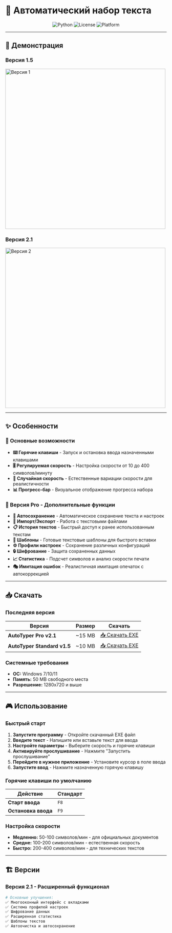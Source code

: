 # 🚀 Автоматический набор текста

<div align="center">

![Python](https://img.shields.io/badge/Python-3.8+-blue.svg)
![License](https://img.shields.io/badge/License-MIT-green.svg)
![Platform](https://img.shields.io/badge/Platform-Windows-lightgrey.svg)

</div>

---

## 📸 Демонстрация

### Версия 1.5
<img src="https://i.postimg.cc/8538YFgK/Snimok-ekrana-2025-10-22-213420.png" width="500" alt="Версия 1">

### Версия 2.1
<img src="https://i.postimg.cc/rFwn4y6V/Snimok-ekrana-2025-10-22-213926.png" width="500" alt="Версия 2">

---

## ✨ Особенности

### 🎯 Основные возможности
- **⌨️ Горячие клавиши** - Запуск и остановка ввода назначенными клавишами
- **🎚️ Регулируемая скорость** - Настройка скорости от 10 до 400 символов/минуту
- **🎲 Случайная скорость** - Естественные вариации скорости для реалистичности
- **📊 Прогресс-бар** - Визуальное отображение прогресса набора

### 🚀 Версия Pro - Дополнительные функции
- **💾 Автосохранение** - Автоматическое сохранение текста и настроек
- **📁 Импорт/Экспорт** - Работа с текстовыми файлами
- **📋 История текстов** - Быстрый доступ к ранее использованным текстам
- **🎨 Шаблоны** - Готовые текстовые шаблоны для быстрого вставки
- **⚙️ Профили настроек** - Сохранение различных конфигураций
- **🔒 Шифрование** - Защита сохраненных данных
- **📈 Статистика** - Подсчет символов и анализ скорости печати
- **🎭 Имитация ошибок** - Реалистичная имитация опечаток с автокоррекцией

---

## 📥 Скачать

### Последняя версия
| Версия | Размер | Скачать |
|--------|--------|----------|
| **AutoTyper Pro v2.1** | ~15 MB | [📥 Скачать EXE]() |
| **AutoTyper Standard v1.5** | ~10 MB | [📥 Скачать EXE](https://github.com/yourusername/autotyper/releases/latest) |

### Системные требования
- **ОС:** Windows 7/10/11
- **Память:** 50 MB свободного места
- **Разрешение:** 1280x720 и выше

---

## 🎮 Использование

### Быстрый старт
1. **Запустите программу** - Откройте скачанный EXE файл
2. **Введите текст** - Напишите или вставьте текст для ввода
3. **Настройте параметры** - Выберите скорость и горячие клавиши
4. **Активируйте прослушивание** - Нажмите "Запустить прослушивание"
5. **Перейдите в нужное приложение** - Установите курсор в поле ввода
6. **Запустите ввод** - Нажмите назначенную горячую клавишу

### Горячие клавиши по умолчанию
| Действие | Стандарт |
|----------|----------|
| **Старт ввода** | `F8` |
| **Остановка ввода** | `F9` |

### Настройка скорости
- **Медленно:** 50-100 символов/мин - для официальных документов
- **Средне:** 100-200 символов/мин - естественная скорость
- **Быстро:** 200-400 символов/мин - для технических текстов

---

## 🏗️ Версии

### Версия 2.1 - Расширенный функционал
```python
# Основные улучшения:
✅ Многооконный интерфейс с вкладками
✅ Система профилей настроек
✅ Шифрование данных
✅ Расширенная статистика
✅ Шаблоны текстов
✅ Автоочистка и автосохранение
